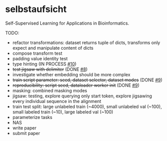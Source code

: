 # selbstaufsicht
Self-Supervised Learning for Applications in Bioinformatics.

TODO:
- refactor transformations: dataset returns tuple of dicts, transforms only expect and manipulate content of dicts
- compose transform test
- padding value identity test
- type hinting (IN PROCESS [#10](https://github.com/KIT-MBS/selbstaufsicht/pull/10))
- ~~test jigsaw with delimiter~~ (DONE [#8](https://github.com/KIT-MBS/selbstaufsicht/pull/8))
- investigate whether embedding should be more complex
- ~~train script parameter: seed, dataset selector, dataset modes~~ (DONE [#9](https://github.com/KIT-MBS/selbstaufsicht/pull/9))
- ~~reproducibility: script seed, dataloader worker init~~ (DONE [#9](https://github.com/KIT-MBS/selbstaufsicht/pull/9))
- masking: combined masking modes
- jigsaw: testing, explore querying only start token, explore jigsawing every individual sequence in the alignment
- train test split: large unlabeled train (~4000), small unlabeled val (~100), small labeled train (~10), large labeled val (~100)
- parameterize tasks
- NAS
- write paper
- submit paper

